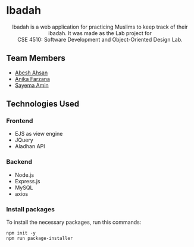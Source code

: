 # Ibadah

<p align = "center"> 
Ibadah is a web application for practicing Muslims to keep track of their ibadah.
It was made as the Lab project for <br>CSE 4510: Software Development and Object-Oriented Design Lab.
</p>

## Team Members

- [Abesh Ahsan](https://github.com/abeshahsan)
- [Anika Farzana](https://github.com/Ani445)
- [Sayema Amin](https://github.com/SayemaSaj)

## Technologies Used

### Frontend

- EJS as view engine
- JQuery
- Aladhan API

### Backend

- Node.js
- Express.js
- MySQL
- axios


### Install packages
To install the necessary packages, run this commands:
```
npm init -y
npm run package-installer
```
    